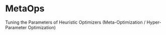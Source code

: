 # MetaOps
Tuning the Parameters of Heuristic Optimizers (Meta-Optimization / Hyper-Parameter Optimization)
